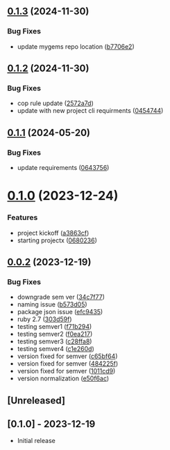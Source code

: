 ## [0.1.3](https://github.com/klueless-io/fli_video/compare/v0.1.2...v0.1.3) (2024-11-30)


### Bug Fixes

* update mygems repo location ([b7706e2](https://github.com/klueless-io/fli_video/commit/b7706e288d5f7698fc72175e5c389defc3bc4e63))

## [0.1.2](https://github.com/klueless-io/fli_video/compare/v0.1.1...v0.1.2) (2024-11-30)


### Bug Fixes

* cop rule update ([2572a7d](https://github.com/klueless-io/fli_video/commit/2572a7df36195d44579a77b3dc85112fa0ff4d5d))
* update with new project cli requirments ([0454744](https://github.com/klueless-io/fli_video/commit/0454744eb5d5e3d76271c763fc7b520babfc5556))

## [0.1.1](https://github.com/klueless-io/fli_video/compare/v0.1.0...v0.1.1) (2024-05-20)


### Bug Fixes

* update requirements ([0643756](https://github.com/klueless-io/fli_video/commit/0643756ab209ff9d084bcc32837f7783344b9286))

# [0.1.0](https://github.com/klueless-io/fli_video/compare/v0.0.2...v0.1.0) (2023-12-24)


### Features

* project kickoff ([a3863cf](https://github.com/klueless-io/fli_video/commit/a3863cf712002497cb77a829b2b832a0f8d54a0b))
* starting projectx ([0680236](https://github.com/klueless-io/fli_video/commit/06802367b7a1cfa3b928b97e41031d1c24c41c9b))

## [0.0.2](https://github.com/klueless-io/fli_video/compare/v0.0.1...v0.0.2) (2023-12-19)


### Bug Fixes

* downgrade sem ver ([34c7f77](https://github.com/klueless-io/fli_video/commit/34c7f77bf52b899cbc36e202b71ea9530177e9a7))
* naming issue ([b573d05](https://github.com/klueless-io/fli_video/commit/b573d056e044c8054ef1f98fc8219041efac86ab))
* package json issue ([efc9435](https://github.com/klueless-io/fli_video/commit/efc9435d829585db1fc27878f134f5f8b802f5a0))
* ruby 2.7 ([303d59f](https://github.com/klueless-io/fli_video/commit/303d59f49fd7cbc09e2ac0b2c89ba8538d3dd37b))
* testing semver1 ([f71b294](https://github.com/klueless-io/fli_video/commit/f71b2944c6bffa8c85859b247dced28f9cc61cdd))
* testing semver2 ([f0ea217](https://github.com/klueless-io/fli_video/commit/f0ea217416783452db4a0efee0df37ac64391bb1))
* testing semver3 ([c28ffa8](https://github.com/klueless-io/fli_video/commit/c28ffa8b428216807046acec74935e6fee6f710a))
* testing semver4 ([c1e260d](https://github.com/klueless-io/fli_video/commit/c1e260d069e88f72b4505dd52050305fd6de64cd))
* version fixed for semver ([c65bf64](https://github.com/klueless-io/fli_video/commit/c65bf64335b040ca96e6aab495f7b73cfeda4f8d))
* version fixed for semver ([484225f](https://github.com/klueless-io/fli_video/commit/484225ff32be5dc21a6e9c7231f73c59f6753ada))
* version fixed for semver ([1011cd9](https://github.com/klueless-io/fli_video/commit/1011cd90daf6631078b22be47c8a37265ab8b6f2))
* version normalization ([e50f6ac](https://github.com/klueless-io/fli_video/commit/e50f6acf3500ee1b5cc80cb57ea24823a017d905))

## [Unreleased]

## [0.1.0] - 2023-12-19

- Initial release
